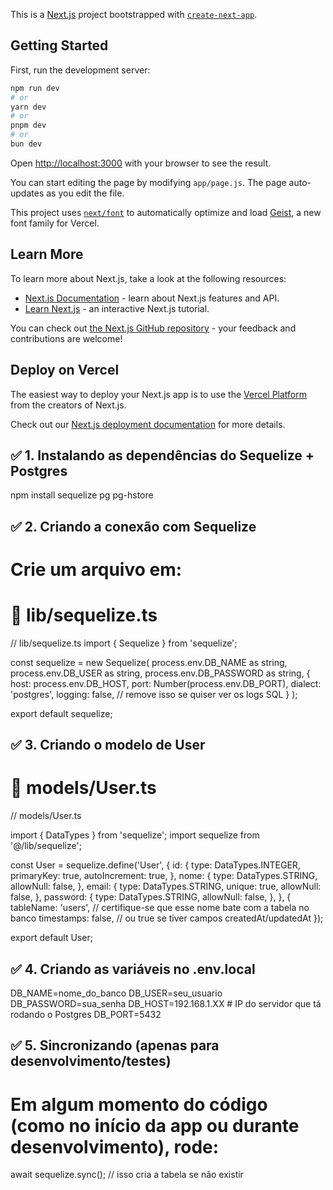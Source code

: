 This is a [Next.js](https://nextjs.org) project bootstrapped with [`create-next-app`](https://github.com/vercel/next.js/tree/canary/packages/create-next-app).

## Getting Started

First, run the development server:

```bash
npm run dev
# or
yarn dev
# or
pnpm dev
# or
bun dev
```

Open [http://localhost:3000](http://localhost:3000) with your browser to see the result.

You can start editing the page by modifying `app/page.js`. The page auto-updates as you edit the file.

This project uses [`next/font`](https://nextjs.org/docs/app/building-your-application/optimizing/fonts) to automatically optimize and load [Geist](https://vercel.com/font), a new font family for Vercel.

## Learn More

To learn more about Next.js, take a look at the following resources:

- [Next.js Documentation](https://nextjs.org/docs) - learn about Next.js features and API.
- [Learn Next.js](https://nextjs.org/learn) - an interactive Next.js tutorial.

You can check out [the Next.js GitHub repository](https://github.com/vercel/next.js) - your feedback and contributions are welcome!

## Deploy on Vercel

The easiest way to deploy your Next.js app is to use the [Vercel Platform](https://vercel.com/new?utm_medium=default-template&filter=next.js&utm_source=create-next-app&utm_campaign=create-next-app-readme) from the creators of Next.js.

Check out our [Next.js deployment documentation](https://nextjs.org/docs/app/building-your-application/deploying) for more details.


## ✅ 1. Instalando as dependências do Sequelize + Postgres

npm install sequelize pg pg-hstore

## ✅ 2. Criando a conexão com Sequelize

# Crie um arquivo em:
# 📁 lib/sequelize.ts

// lib/sequelize.ts
import { Sequelize } from 'sequelize';

const sequelize = new Sequelize(
  process.env.DB_NAME as string,
  process.env.DB_USER as string,
  process.env.DB_PASSWORD as string,
  {
    host: process.env.DB_HOST,
    port: Number(process.env.DB_PORT),
    dialect: 'postgres',
    logging: false, // remove isso se quiser ver os logs SQL
  }
);

export default sequelize;

## ✅ 3. Criando o modelo de User

# 📁 models/User.ts

// models/User.ts

import { DataTypes } from 'sequelize';
import sequelize from '@/lib/sequelize';

const User = sequelize.define('User', {
  id: {
    type: DataTypes.INTEGER,
    primaryKey: true,
    autoIncrement: true,
  },
  nome: {
    type: DataTypes.STRING,
    allowNull: false,
  },
  email: {
    type: DataTypes.STRING,
    unique: true,
    allowNull: false,
  },
  password: {
    type: DataTypes.STRING,
    allowNull: false,
  },
}, {
  tableName: 'users', // certifique-se que esse nome bate com a tabela no banco
  timestamps: false,  // ou true se tiver campos createdAt/updatedAt
});

export default User;

## ✅ 4. Criando as variáveis no .env.local

DB_NAME=nome_do_banco
DB_USER=seu_usuario
DB_PASSWORD=sua_senha
DB_HOST=192.168.1.XX   # IP do servidor que tá rodando o Postgres
DB_PORT=5432

## ✅ 5. Sincronizando (apenas para desenvolvimento/testes)

# Em algum momento do código (como no início da app ou durante desenvolvimento), rode:

await sequelize.sync(); // isso cria a tabela se não existir


